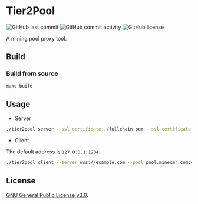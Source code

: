 # Tier2Pool

![GitHub last commit](https://img.shields.io/github/last-commit/tier2pool/tier2pool?style=flat-square)
![GitHub commit activity](https://img.shields.io/github/commit-activity/m/tier2pool/tier2pool?style=flat-square)
![GitHub license](https://img.shields.io/github/license/tier2pool/tier2pool?style=flat-square)

A mining pool proxy tool.

## Build

### Build from source

```bash
make build
```

## Usage

- Server

```bash
./tier2pool server --ssl-certificate ./fullchain.pem --ssl-certificate-key ./privkey.pem --token password --redirect https://www.bing.com:443
```

- Client

The default address is `127.0.0.1:1234`.

```bash
./tier2pool client --server wss://example.com --pool pool.minexmr.com:4444 --token password
```

## License

[GNU General Public License v3.0](LICENSE).
